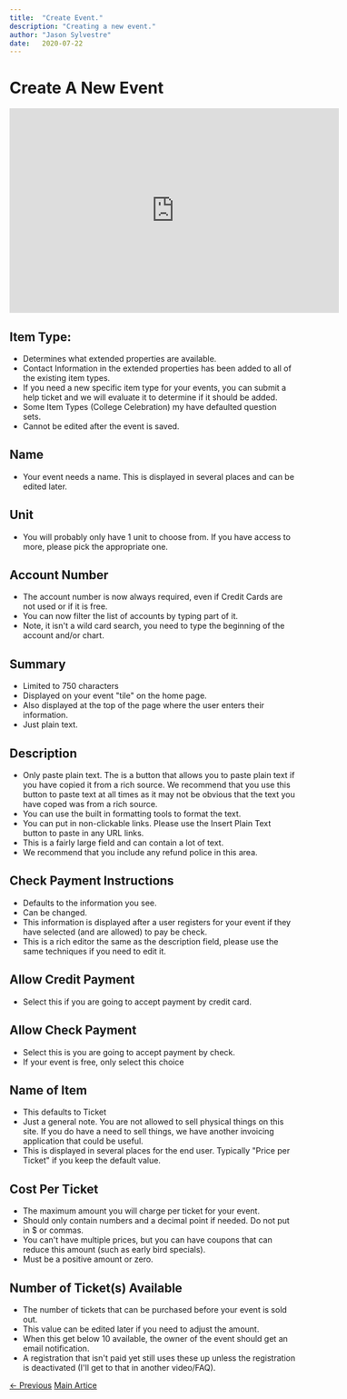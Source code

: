 ```yaml
---
title:  "Create Event."
description: "Creating a new event."
author: "Jason Sylvestre"
date:   2020-07-22
---
```


# Create A New Event

<iframe id="kaltura_player" src="https://cdnapisec.kaltura.com/p/1770401/sp/177040100/embedIframeJs/uiconf_id/29032722/partner_id/1770401?iframeembed=true&playerId=kaltura_player&entry_id=0_wt160uws&flashvars[mediaProtocol]=rtmp&amp;flashvars[streamerType]=rtmp&amp;flashvars[streamerUrl]=rtmp://www.kaltura.com:1935&amp;flashvars[rtmpFlavors]=1&amp;flashvars[localizationCode]=en&amp;flashvars[leadWithHTML5]=true&amp;flashvars[sideBarContainer.plugin]=true&amp;flashvars[sideBarContainer.position]=left&amp;flashvars[sideBarContainer.clickToClose]=true&amp;flashvars[chapters.plugin]=true&amp;flashvars[chapters.layout]=vertical&amp;flashvars[chapters.thumbnailRotator]=false&amp;flashvars[streamSelector.plugin]=true&amp;flashvars[EmbedPlayer.SpinnerTarget]=videoHolder&amp;flashvars[dualScreen.plugin]=true&amp;flashvars[Kaltura.addCrossoriginToIframe]=true&amp;&wid=1_n27gzapn" width="580" height="360" allowfullscreen webkitallowfullscreen mozAllowFullScreen allow="autoplay *; fullscreen *; encrypted-media *" sandbox="allow-forms allow-same-origin allow-scripts allow-top-navigation allow-pointer-lock allow-popups allow-modals allow-orientation-lock allow-popups-to-escape-sandbox allow-presentation allow-top-navigation-by-user-activation" frameborder="0" title="Kaltura Player"></iframe>


## Item Type:
* Determines what extended properties are available.
* Contact Information in the extended properties has been added to all of the existing item types.
* If you need a new specific item type for your events, you can submit a help ticket and we will evaluate it to determine if it should be added.
* Some Item Types (College Celebration) my have defaulted question sets.
* Cannot be edited after the event is saved.

## Name
* Your event needs a name. This is displayed in several places and can be edited later.

## Unit
* You will probably only have 1 unit to choose from. If you have access to more, please pick the appropriate one.

## Account Number
* The account number is now always required, even if Credit Cards are not used or if it is free.
* You can now filter the list of accounts by typing part of it.
* Note, it isn't a wild card search, you need to type the beginning of the account and/or chart.

## Summary
* Limited to 750 characters
* Displayed on your event "tile" on the home page.
* Also displayed at the top of the page where the user enters their information.
* Just plain text.

## Description
* Only paste plain text. The is a button that allows you to paste plain text if you have copied it from a rich source. We recommend that you use this button to paste text at all times as it may not be obvious that the text you have coped was from a rich source.
* You can use the built in formatting tools to format the text.
* You can put in non-clickable links. Please use the Insert Plain Text button to paste in any URL links.
* This is a fairly large field and can contain a lot of text.
* We recommend that you include any refund police in this area.

## Check Payment Instructions
* Defaults to the information you see.
* Can be changed.
* This information is displayed after a user registers for your event if they have selected (and are allowed) to pay be check.
* This is a rich editor the same as the description field, please use the same techniques if you need to edit it.

## Allow Credit Payment
* Select this if you are going to accept payment by credit card.

## Allow Check Payment
* Select this is you are going to accept payment by check.
* If your event is free, only select this choice

## Name of Item
* This defaults to Ticket
* Just a general note. You are not allowed to sell physical things on this site. If you do have a need to sell things, we have another invoicing application that could be useful.
* This is displayed in several places for the end user. Typically "Price per Ticket" if you keep the default value.

## Cost Per Ticket
* The maximum amount you will charge per ticket for your event.
* Should only contain numbers and a decimal point if needed. Do not put in $ or commas.
* You can't have multiple prices, but you can have coupons that can reduce this amount (such as early bird specials).
* Must be a positive amount or zero.

## Number of Ticket(s) Available
* The number of tickets that can be purchased before your event is sold out.
* This value can be edited later if you need to adjust the amount.
* When this get below 10 available, the owner of the event should get an email notification.
* A registration that isn't paid yet still uses these up unless the registration is deactivated (I'll get to that in another video/FAQ).


<p><a href="/documentation/registration/important-bits" class="registration-tag"><- Previous</a> <a href="/documentation/registration/getting-started" class="registration-tag">Main Artice</a></p>